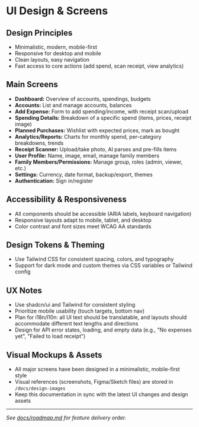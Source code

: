 # UI Design & Screens

## Design Principles

- Minimalistic, modern, mobile-first
- Responsive for desktop and mobile
- Clean layouts, easy navigation
- Fast access to core actions (add spend, scan receipt, view analytics)

## Main Screens

- **Dashboard:** Overview of accounts, spendings, budgets
- **Accounts:** List and manage accounts, balances
- **Add Expense:** Form to add spending/income, with receipt scan/upload
- **Spending Details:** Breakdown of a specific spend (items, prices, receipt image)
- **Planned Purchases:** Wishlist with expected prices, mark as bought
- **Analytics/Reports:** Charts for monthly spend, per-category breakdowns, trends
- **Receipt Scanner:** Upload/take photo, AI parses and pre-fills items
- **User Profile:** Name, image, email, manage family members
- **Family Members/Permissions:** Manage group, roles (admin, viewer, etc.)
- **Settings:** Currency, date format, backup/export, themes
- **Authentication:** Sign in/register

## Accessibility & Responsiveness

- All components should be accessible (ARIA labels, keyboard navigation)
- Responsive layouts adapt to mobile, tablet, and desktop
- Color contrast and font sizes meet WCAG AA standards

## Design Tokens & Theming

- Use Tailwind CSS for consistent spacing, colors, and typography
- Support for dark mode and custom themes via CSS variables or Tailwind config

## UX Notes

- Use shadcn/ui and Tailwind for consistent styling
- Prioritize mobile usability (touch targets, bottom nav)
- Plan for i18n/l10n: all UI text should be translatable, and layouts should accommodate different text lengths and directions
- Design for API error states, loading, and empty data (e.g., "No expenses yet", "Failed to load receipt")

## Visual Mockups & Assets

- All major screens have been designed in a minimalistic, mobile-first style
- Visual references (screenshots, Figma/Sketch files) are stored in `/docs/design-images`
- Keep this documentation in sync with the latest UI changes and design assets

---

_See [docs/roadmap.md](./roadmap.md) for feature delivery order._

